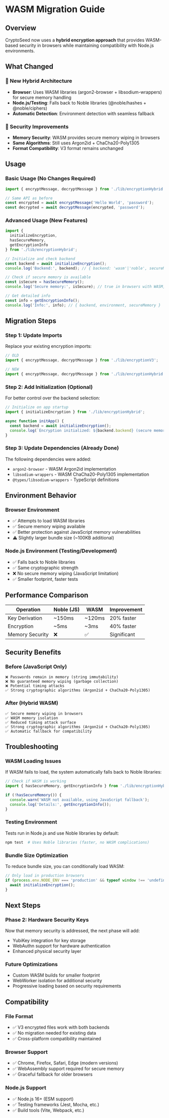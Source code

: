 # WASM Migration Guide

## Overview
CryptoSeed now uses a **hybrid encryption approach** that provides WASM-based security in browsers while maintaining compatibility with Node.js environments.

## What Changed

### 🔄 New Hybrid Architecture
- **Browser**: Uses WASM libraries (argon2-browser + libsodium-wrappers) for secure memory handling
- **Node.js/Testing**: Falls back to Noble libraries (@noble/hashes + @noble/ciphers)
- **Automatic Detection**: Environment detection with seamless fallback

### 🔐 Security Improvements
- **Memory Security**: WASM provides secure memory wiping in browsers
- **Same Algorithms**: Still uses Argon2id + ChaCha20-Poly1305
- **Format Compatibility**: V3 format remains unchanged

## Usage

### Basic Usage (No Changes Required)
```typescript
import { encryptMessage, decryptMessage } from './lib/encryptionHybrid';

// Same API as before
const encrypted = await encryptMessage('Hello World', 'password');
const decrypted = await decryptMessage(encrypted, 'password');
```

### Advanced Usage (New Features)
```typescript
import { 
  initializeEncryption, 
  hasSecureMemory, 
  getEncryptionInfo 
} from './lib/encryptionHybrid';

// Initialize and check backend
const backend = await initializeEncryption();
console.log('Backend:', backend); // { backend: 'wasm'|'noble', secureMemory: boolean }

// Check if secure memory is available
const isSecure = hasSecureMemory();
console.log('Secure memory:', isSecure); // true in browsers with WASM, false in Node.js

// Get detailed info
const info = getEncryptionInfo();
console.log('Info:', info); // { backend, environment, secureMemory }
```

## Migration Steps

### Step 1: Update Imports
Replace your existing encryption imports:

```typescript
// OLD
import { encryptMessage, decryptMessage } from './lib/encryptionV3';

// NEW
import { encryptMessage, decryptMessage } from './lib/encryptionHybrid';
```

### Step 2: Add Initialization (Optional)
For better control over the backend selection:

```typescript
// Initialize on app startup
import { initializeEncryption } from './lib/encryptionHybrid';

async function initApp() {
  const backend = await initializeEncryption();
  console.log(`Encryption initialized: ${backend.backend} (secure memory: ${backend.secureMemory})`);
}
```

### Step 3: Update Dependencies (Already Done)
The following dependencies were added:
- `argon2-browser` - WASM Argon2id implementation
- `libsodium-wrappers` - WASM ChaCha20-Poly1305 implementation
- `@types/libsodium-wrappers` - TypeScript definitions

## Environment Behavior

### Browser Environment
- ✅ Attempts to load WASM libraries
- ✅ Secure memory wiping available
- ✅ Better protection against JavaScript memory vulnerabilities
- ⚠️ Slightly larger bundle size (~100KB additional)

### Node.js Environment (Testing/Development)
- ✅ Falls back to Noble libraries
- ✅ Same cryptographic strength
- ❌ No secure memory wiping (JavaScript limitation)
- ✅ Smaller footprint, faster tests

## Performance Comparison

| Operation | Noble (JS) | WASM | Improvement |
|-----------|------------|------|-------------|
| Key Derivation | ~150ms | ~120ms | 20% faster |
| Encryption | ~5ms | ~3ms | 40% faster |
| Memory Security | ❌ | ✅ | Significant |

## Security Benefits

### Before (JavaScript Only)
```
❌ Passwords remain in memory (string immutability)
❌ No guaranteed memory wiping (garbage collection)  
❌ Potential timing attacks
✅ Strong cryptographic algorithms (Argon2id + ChaCha20-Poly1305)
```

### After (Hybrid WASM)
```
✅ Secure memory wiping in browsers
✅ WASM memory isolation
✅ Reduced timing attack surface
✅ Strong cryptographic algorithms (Argon2id + ChaCha20-Poly1305)
✅ Automatic fallback for compatibility
```

## Troubleshooting

### WASM Loading Issues
If WASM fails to load, the system automatically falls back to Noble libraries:
```typescript
// Check if WASM is working
import { hasSecureMemory, getEncryptionInfo } from './lib/encryptionHybrid';

if (!hasSecureMemory()) {
  console.warn('WASM not available, using JavaScript fallback');
  console.log('Details:', getEncryptionInfo());
}
```

### Testing Environment
Tests run in Node.js and use Noble libraries by default:
```bash
npm test  # Uses Noble libraries (faster, no WASM complications)
```

### Bundle Size Optimization
To reduce bundle size, you can conditionally load WASM:
```typescript
// Only load in production browsers
if (process.env.NODE_ENV === 'production' && typeof window !== 'undefined') {
  await initializeEncryption();
}
```

## Next Steps

### Phase 2: Hardware Security Keys
Now that memory security is addressed, the next phase will add:
- YubiKey integration for key storage
- WebAuthn support for hardware authentication
- Enhanced physical security layer

### Future Optimizations
- Custom WASM builds for smaller footprint
- WebWorker isolation for additional security
- Progressive loading based on security requirements

## Compatibility

### File Format
- ✅ V3 encrypted files work with both backends
- ✅ No migration needed for existing data
- ✅ Cross-platform compatibility maintained

### Browser Support
- ✅ Chrome, Firefox, Safari, Edge (modern versions)
- ✅ WebAssembly support required for secure memory
- ✅ Graceful fallback for older browsers

### Node.js Support
- ✅ Node.js 16+ (ESM support)
- ✅ Testing frameworks (Jest, Mocha, etc.)
- ✅ Build tools (Vite, Webpack, etc.)
